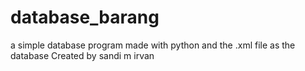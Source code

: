 # database_barang
a simple database program made with python and the .xml file as the database
Created by sandi m irvan
